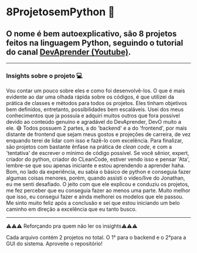 # 8ProjetosemPython 🐍
## O nome é bem autoexplicativo, são 8 projetos feitos na linguagem Python, seguindo o tutorial do canal [DevAprender (Youtube)](https://www.youtube.com/watch?v=7U3-pJZkN-o).
---
### Insights sobre o projeto 💻
Vou contar um pouco sobre eles e como foi desenvolvê-los.
O que é mais evidente ao dar uma olhada rápida sobre os códigos, é que utilizei da prática de classes e métodos para todos os projetos. 
Eles tinham objetivos bem definidos, entretanto, possibilidades bem escaláveis. Usei dos meus conhecimentos que ja possuía e adquiri muitos 
outros que fora possível devido ao conteúdo genuíno e agradável do DevAprender, DevO muito a ele. 😅 
Todos possuem 2 partes, a do 'backend' e a do 'frontend', por mais distante de frontend que sejam meus gostos e projeções de carreira, de vez
enquando terei de lidar com isso e fazê-lo com excelência. Para finalizar, são projetos com bastante ênfase na prática de _clean code_, e 
com a 'tentativa' de escrever o mínimo de código possível. Se você sênior, expert, criador do python, criador do CLeanCode, estiver vendo isso
e pensar 'Ata', lembre-se que sou apenas iniciante e estou aprendendo a aprender haha.
Bom, no lado da experiência, eu sabia o básico de python e conseguia fazer algumas coisas menores, porém, quando assisti o video/live do Jonathan,
eu me senti desafiado. O jeito com que ele explicou e conduziu os projetos, me fez perceber que eu conseguia fazer ao menos uma parte. Muito melhor 
que isso, eu consegui fazer e ainda melhorei os modelos que ele passou. Me sinto muito feliz após a conclusão e sei que estou iniciando um belo 
caminho em direção a excelência que eu tanto busco.

---
⚠️⚠️⚠️ Reforçando pra quem não ler os insights⚠️⚠️⚠️

Cada arquivo contém 2 projetos no total. O 1° para o backend e o 2°para a GUI do sistema.
Aproveite o repositório!
